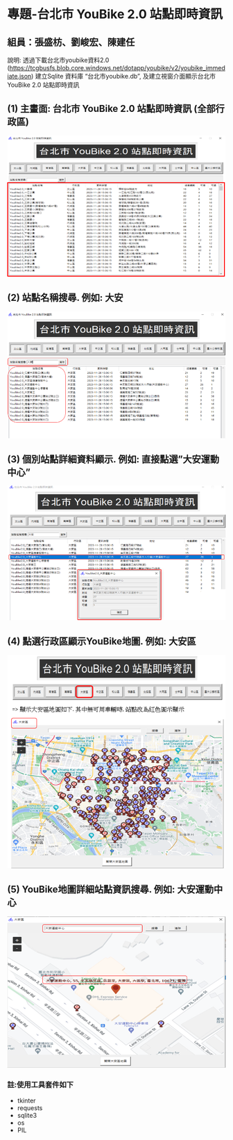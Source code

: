# 專題-台北市 YouBike 2.0 站點即時資訊
## 組員：張盛枋、劉峻宏、陳建任

說明:
透過下載台北市youbike資料2.0
(https://tcgbusfs.blob.core.windows.net/dotapp/youbike/v2/youbike_immediate.json)
建立Sqlite 資料庫 “台北市youbike.db”, 及建立視窗介面顯示台北市 YouBike 2.0 站點即時資訊

## (1) 主畫面: 台北市 YouBike 2.0 站點即時資訊 (全部行政區)
![Alt text](image.png)

## (2) 站點名稱搜尋. 例如: 大安
![Alt text](image-1.png)

## (3) 個別站點詳細資料顯示. 例如: 直接點選”大安運動中心”
![Alt text](image-2.png)

## (4) 點選行政區顯示YouBike地圖. 例如: 大安區
![Alt text](image-3.png)

## (5) YouBike地圖詳細站點資訊搜尋. 例如: 大安運動中心
![Alt text](image-4.png)

### 註:使用工具套件如下
- tkinter
- requests
- sqlite3
- os
- PIL